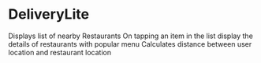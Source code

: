 # DeliveryLite
 Displays list of nearby Restaurants
 On tapping an item in the list display the details of restaurants with popular menu
 Calculates distance between user location and restaurant location
